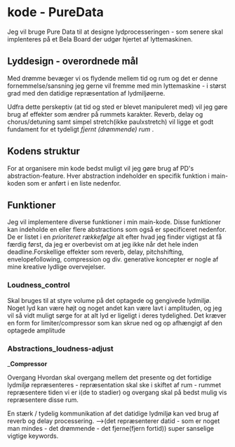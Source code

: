 # kode - PureData

Jeg vil bruge Pure Data til at designe lydprocesseringen - som senere skal implenteres på et Bela Board der udgør hjertet af lyttemaskinen.

## Lyddesign - overordnede mål
Med drømme bevæger vi os flydende mellem tid og rum og det er denne fornemmelse/sansning jeg gerne vil fremme med min lyttemaskine - i størst grad med den datidige repræsentation af lydmiljøerne.

Udfra dette perskeptiv (at tid og sted er blevet manipuleret med) vil jeg gøre brug af effekter som ændrer på rummets karakter. Reverb, delay og chorus/detuning samt simpel stretch(ikke paulxstretch) vil ligge et godt fundament for et tydeligt <em>fjernt (drømmende) rum </em>.

## Kodens struktur

For at organisere min kode bedst muligt vil jeg gøre brug af PD's abstraction-feature. Hver abstraction indeholder en specifik funktion i main-koden som er anført i en liste nedenfor.

## Funktioner
Jeg vil implementere diverse funktioner i min main-kode. Disse funktioner kan indeholde en eller flere abstractions som også er specificeret nedenfor.
De er listet i en <em>prioriteret rækkefølge</em> alt efter hvad jeg finder vigtigst at få færdig først, da jeg er overbevist om at jeg ikke når det hele inden deadline.Forskellige effekter som reverb, delay, pitchshifting, envelopefollowing, compression og div. generative koncepter er nogle af mine kreative lydlige overvejelser.

### Loudness_control
Skal bruges til at styre volume på det optagede og gengivede lydmiljø. Noget lyd kan være højt og noget andet kan være lavt i amplituden, og jeg vil så vidt muligt sørge for at alt lyd er ligeligt i deres tydelighed. Det kræver en form for limiter/compressor som kan skrue ned og op afhængigt af den optagede amplitude

### Abstractions_loudness-adjust

___Compressor__


Overgang Hvordan skal overgang mellem det presente og det fortidige lydmiljø repræsenteres - repræsentation skal ske i skiftet af rum - rummet repræsentere tiden vi er i(de to stadier) og overgang skal på bedst mulig vis repræsentere disse rum.

En stærk / tydelig kommunikation af det datidige lydmiljø kan ved brug af reverb og delay processering. —->(det repræsenterer datid - som er noget man mindes - det drømmende - det fjerne(fjern fortid)) super sanselige vigtige keywords.
